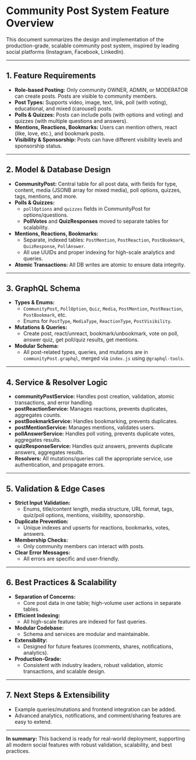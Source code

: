 # Community Post System Feature Overview

This document summarizes the design and implementation of the production-grade, scalable community post system, inspired by leading social platforms (Instagram, Facebook, LinkedIn).

---

## 1. **Feature Requirements**
- **Role-based Posting:** Only community OWNER, ADMIN, or MODERATOR can create posts. Posts are visible to community members.
- **Post Types:** Supports video, image, text, link, poll (with voting), educational, and mixed (carousel) posts.
- **Polls & Quizzes:** Posts can include polls (with options and voting) and quizzes (with multiple questions and answers).
- **Mentions, Reactions, Bookmarks:** Users can mention others, react (like, love, etc.), and bookmark posts.
- **Visibility & Sponsorship:** Posts can have different visibility levels and sponsorship status.

---

## 2. **Model & Database Design**
- **CommunityPost:** Central table for all post data, with fields for type, content, media (JSONB array for mixed media), poll options, quizzes, tags, mentions, and more.
- **Polls & Quizzes:**
  - `pollOptions` and `quizzes` fields in CommunityPost for options/questions.
  - **PollVotes** and **QuizResponses** moved to separate tables for scalability.
- **Mentions, Reactions, Bookmarks:**
  - Separate, indexed tables: `PostMention`, `PostReaction`, `PostBookmark`, `QuizResponse`, `PollAnswer`.
  - All use UUIDs and proper indexing for high-scale analytics and queries.
- **Atomic Transactions:** All DB writes are atomic to ensure data integrity.

---

## 3. **GraphQL Schema**
- **Types & Enums:**
  - `CommunityPost`, `PollOption`, `Quiz`, `Media`, `PostMention`, `PostReaction`, `PostBookmark`, etc.
  - Enums for `PostType`, `MediaType`, `ReactionType`, `PostVisibility`.
- **Mutations & Queries:**
  - Create post, react/unreact, bookmark/unbookmark, vote on poll, answer quiz, get poll/quiz results, get mentions.
- **Modular Schema:**
  - All post-related types, queries, and mutations are in `communityPost.graphql`, merged via `index.js` using `@graphql-tools`.

---

## 4. **Service & Resolver Logic**
- **communityPostService:** Handles post creation, validation, atomic transactions, and error handling.
- **postReactionService:** Manages reactions, prevents duplicates, aggregates counts.
- **postBookmarkService:** Handles bookmarking, prevents duplicates.
- **postMentionService:** Manages mentions, validates users.
- **pollAnswerService:** Handles poll voting, prevents duplicate votes, aggregates results.
- **quizResponseService:** Handles quiz answers, prevents duplicate answers, aggregates results.
- **Resolvers:** All mutations/queries call the appropriate service, use authentication, and propagate errors.

---

## 5. **Validation & Edge Cases**
- **Strict Input Validation:**
  - Enums, title/content length, media structure, URL format, tags, quiz/poll options, mentions, visibility, sponsorship.
- **Duplicate Prevention:**
  - Unique indexes and upserts for reactions, bookmarks, votes, answers.
- **Membership Checks:**
  - Only community members can interact with posts.
- **Clear Error Messages:**
  - All errors are specific and user-friendly.

---

## 6. **Best Practices & Scalability**
- **Separation of Concerns:**
  - Core post data in one table; high-volume user actions in separate tables.
- **Efficient Indexing:**
  - All high-scale features are indexed for fast queries.
- **Modular Codebase:**
  - Schema and services are modular and maintainable.
- **Extensibility:**
  - Designed for future features (comments, shares, notifications, analytics).
- **Production-Grade:**
  - Consistent with industry leaders, robust validation, atomic transactions, and scalable design.

---

## 7. **Next Steps & Extensibility**
- Example queries/mutations and frontend integration can be added.
- Advanced analytics, notifications, and comment/sharing features are easy to extend.

---

**In summary:**
This backend is ready for real-world deployment, supporting all modern social features with robust validation, scalability, and best practices. 